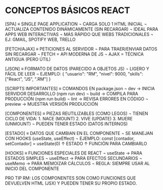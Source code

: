 # CONCEPTOS BÁSICOS REACT 

[SPA]
≡ SINGLE PAGE APPLICATION
  ¬ CARGA SOLO 1 HTML INICIAL
  ¬ ACTUALIZA CONTENIDO DINÁMICAMENTE (SIN RECARGAR)
  ¬ IDEAL PARA APPS WEB INTERACTIVAS
  ¬ MÁS RÁPIDO QUE WEBS TRADICIONALES
  ¬ EJ: GMAIL, SPOTIFY WEB, TRELLO

[FETCH/AJAX]
≡ PETICIONES AL SERVIDOR
  ¬ PARA TRAER/ENVIAR DATOS SIN RECARGAR
  ¬ FETCH = API MODERNA DE JS
  ¬ AJAX = TÉCNICA ANTIGUA (PERO ÚTIL)

[JSON]
≡ FORMATO DE DATOS (PARECIDO A OBJETOS JS)
  ¬ LIGERO Y FÁCIL DE LEER
  ¬ EJEMPLO:
    {
      "usuario": "RM",
      "nivel": 9000,
      "skills": ["React", "JS", ".RM"]
    }

[SCRIPTS IMPORTANTES]
≡ COMANDOS EN package.json
  ¬ dev → INICIA SERVIDOR DESARROLLO (npm run dev)
  ¬ build → COMPILA PARA PRODUCCIÓN (npm run build)
  ¬ lint → REVISA ERRORES EN CÓDIGO
  ¬ preview → MUESTRA VERSIÓN PRODUCCIÓN

[COMPONENTES]
≡ PIEZAS REUTILIZABLES (COMO LEGOS)
  ¬ TIENEN CICLO DE VIDA:
    1. NACE (MOUNT)
    2. VIVE (UPDATE)
    3. MUERE (UNMOUNT)
  ¬ PUEDEN TENER ESTADO (DATOS INTERNOS)

[ESTADO]
≡ DATOS QUE CAMBIAN EN EL COMPONENTE
  ¬ SE MANEJAN CON HOOKS (useState, useEffect)
  ¬ EJEMPLO:
    const [contador, setContador] = useState(0)
    ↑ ESTADO   ↑ FUNCIÓN PARA CAMBIARLO

[HOOKS]
≡ FUNCIONES ESPECIALES DE REACT
  ¬ useState → PARA ESTADOS SIMPLES
  ¬ useEffect → PARA EFECTOS SECUNDARIOS
  ¬ useMemo → PARA MEMOIZAR CÁLCULOS
  ¬ REGLA: SIEMPRE USAR AL INICIO DEL COMPONENTE

PRO TIP RM: LOS COMPONENTES SON COMO FUNCIONES QUE DEVUELVEN HTML (JSX) Y PUEDEN TENER SU PROPIO ESTADO.